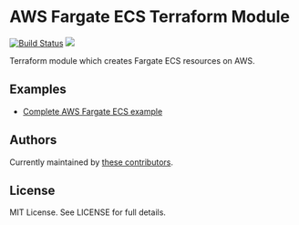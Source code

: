 # AWS Fargate ECS Terraform Module

[![Build Status](https://travis-ci.com/telia-oss/terraform-aws-ecs-fargate.svg?branch=master)](https://travis-ci.com/telia-oss/terraform-aws-ecs-fargate)
![](https://img.shields.io/maintenance/yes/2018.svg) 

Terraform module which creates Fargate ECS resources on AWS.

## Examples

* [Complete AWS Fargate ECS example](https://github.com/telia-oss/terraform-aws-ecs-fargate/blob/master/examples/default/example.tf)

## Authors

Currently maintained by [these contributors](https://github.com/telia-oss/terraform-aws-ecs-fargate/graphs/contributors).

## License

MIT License. See LICENSE for full details.